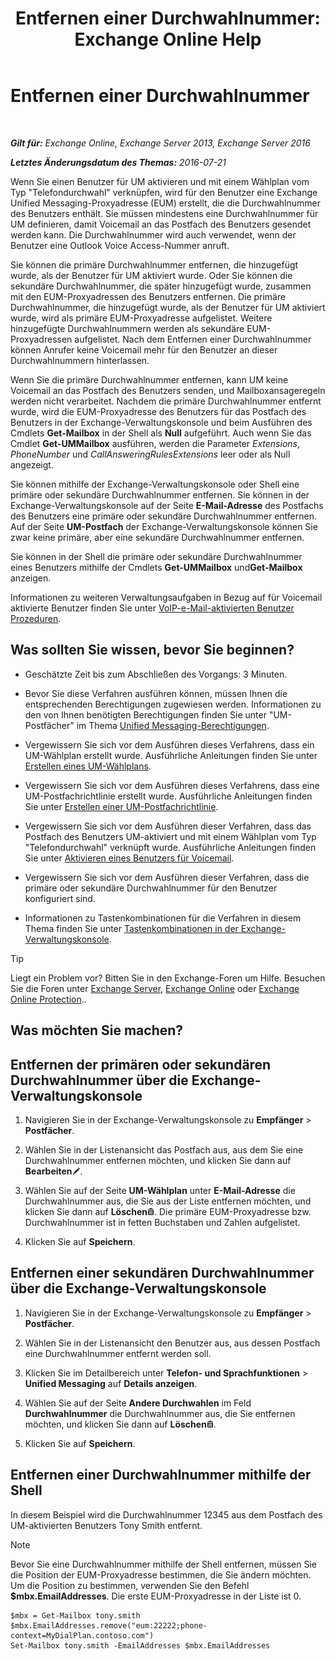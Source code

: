 ﻿---
title: 'Entfernen einer Durchwahlnummer: Exchange Online Help'
TOCTitle: Entfernen einer Durchwahlnummer
ms:assetid: c2b896cf-21f7-4453-a4e6-b23d236a6dd3
ms:mtpsurl: https://technet.microsoft.com/de-de/library/Dd351124(v=EXCHG.150)
ms:contentKeyID: 50554921
ms.date: 05/23/2018
mtps_version: v=EXCHG.150
ms.translationtype: MT
---

# Entfernen einer Durchwahlnummer

 

_**Gilt für:** Exchange Online, Exchange Server 2013, Exchange Server 2016_

_**Letztes Änderungsdatum des Themas:** 2016-07-21_

Wenn Sie einen Benutzer für UM aktivieren und mit einem Wählplan vom Typ "Telefondurchwahl" verknüpfen, wird für den Benutzer eine Exchange Unified Messaging-Proxyadresse (EUM) erstellt, die die Durchwahlnummer des Benutzers enthält. Sie müssen mindestens eine Durchwahlnummer für UM definieren, damit Voicemail an das Postfach des Benutzers gesendet werden kann. Die Durchwahlnummer wird auch verwendet, wenn der Benutzer eine Outlook Voice Access-Nummer anruft.

Sie können die primäre Durchwahlnummer entfernen, die hinzugefügt wurde, als der Benutzer für UM aktiviert wurde. Oder Sie können die sekundäre Durchwahlnummer, die später hinzugefügt wurde, zusammen mit den EUM-Proxyadressen des Benutzers entfernen. Die primäre Durchwahlnummer, die hinzugefügt wurde, als der Benutzer für UM aktiviert wurde, wird als primäre EUM-Proxyadresse aufgelistet. Weitere hinzugefügte Durchwahlnummern werden als sekundäre EUM-Proxyadressen aufgelistet. Nach dem Entfernen einer Durchwahlnummer können Anrufer keine Voicemail mehr für den Benutzer an dieser Durchwahlnummern hinterlassen.

Wenn Sie die primäre Durchwahlnummer entfernen, kann UM keine Voicemail an das Postfach des Benutzers senden, und Mailboxansageregeln werden nicht verarbeitet. Nachdem die primäre Durchwahlnummer entfernt wurde, wird die EUM-Proxyadresse des Benutzers für das Postfach des Benutzers in der Exchange-Verwaltungskonsole und beim Ausführen des Cmdlets **Get-Mailbox** in der Shell als **Null** aufgeführt. Auch wenn Sie das Cmdlet **Get-UMMailbox** ausführen, werden die Parameter *Extensions*, *PhoneNumber* und *CallAnsweringRulesExtensions* leer oder als Null angezeigt.

Sie können mithilfe der Exchange-Verwaltungskonsole oder Shell eine primäre oder sekundäre Durchwahlnummer entfernen. Sie können in der Exchange-Verwaltungskonsole auf der Seite **E-Mail-Adresse** des Postfachs des Benutzers eine primäre oder sekundäre Durchwahlnummer entfernen. Auf der Seite **UM-Postfach** der Exchange-Verwaltungskonsole können Sie zwar keine primäre, aber eine sekundäre Durchwahlnummer entfernen.

Sie können in der Shell die primäre oder sekundäre Durchwahlnummer eines Benutzers mithilfe der Cmdlets **Get-UMMailbox** und**Get-Mailbox** anzeigen.

Informationen zu weiteren Verwaltungsaufgaben in Bezug auf für Voicemail aktivierte Benutzer finden Sie unter [VoIP-e-Mail-aktivierten Benutzer Prozeduren](https://review.docs.microsoft.com/de-de/exchange/voice-mail-unified-messaging/set-up-voice-mail/voice-mail-enabled-user-procedures).

## Was sollten Sie wissen, bevor Sie beginnen?

  - Geschätzte Zeit bis zum Abschließen des Vorgangs: 3 Minuten.

  - Bevor Sie diese Verfahren ausführen können, müssen Ihnen die entsprechenden Berechtigungen zugewiesen werden. Informationen zu den von Ihnen benötigten Berechtigungen finden Sie unter "UM-Postfächer" im Thema [Unified Messaging-Berechtigungen](unified-messaging-permissions-exchange-2013-help.md).

  - Vergewissern Sie sich vor dem Ausführen dieses Verfahrens, dass ein UM-Wählplan erstellt wurde. Ausführliche Anleitungen finden Sie unter [Erstellen eines UM-Wählplans](https://review.docs.microsoft.com/de-de/exchange/voice-mail-unified-messaging/connect-voice-mail-system/create-um-dial-plan).

  - Vergewissern Sie sich vor dem Ausführen dieses Verfahrens, dass eine UM-Postfachrichtlinie erstellt wurde. Ausführliche Anleitungen finden Sie unter [Erstellen einer UM-Postfachrichtlinie](https://review.docs.microsoft.com/de-de/exchange/voice-mail-unified-messaging/set-up-voice-mail/create-um-mailbox-policy).

  - Vergewissern Sie sich vor dem Ausführen dieser Verfahren, dass das Postfach des Benutzers UM-aktiviert und mit einem Wählplan vom Typ "Telefondurchwahl" verknüpft wurde. Ausführliche Anleitungen finden Sie unter [Aktivieren eines Benutzers für Voicemail](https://review.docs.microsoft.com/de-de/exchange/voice-mail-unified-messaging/set-up-voice-mail/enable-a-user-for-voice-mail).

  - Vergewissern Sie sich vor dem Ausführen dieser Verfahren, dass die primäre oder sekundäre Durchwahlnummer für den Benutzer konfiguriert sind.

  - Informationen zu Tastenkombinationen für die Verfahren in diesem Thema finden Sie unter [Tastenkombinationen in der Exchange-Verwaltungskonsole](keyboard-shortcuts-in-the-exchange-admin-center-exchange-online-protection-help.md).


> [!TIP]
> Liegt ein Problem vor? Bitten Sie in den Exchange-Foren um Hilfe. Besuchen Sie die Foren unter <A href="https://go.microsoft.com/fwlink/p/?linkid=60612">Exchange Server</A>, <A href="https://go.microsoft.com/fwlink/p/?linkid=267542">Exchange Online</A> oder <A href="https://go.microsoft.com/fwlink/p/?linkid=285351">Exchange Online Protection</A>..



## Was möchten Sie machen?

## Entfernen der primären oder sekundären Durchwahlnummer über die Exchange-Verwaltungskonsole

1.  Navigieren Sie in der Exchange-Verwaltungskonsole zu **Empfänger** \> **Postfächer**.

2.  Wählen Sie in der Listenansicht das Postfach aus, aus dem Sie eine Durchwahlnummer entfernen möchten, und klicken Sie dann auf **Bearbeiten**![Bearbeitungssymbol](images/Bb124582.6f53ccb2-1f13-4c02-bea0-30690e6ea71d(EXCHG.150).gif "Bearbeitungssymbol").

3.  Wählen Sie auf der Seite **UM-Wählplan** unter **E-Mail-Adresse** die Durchwahlnummer aus, die Sie aus der Liste entfernen möchten, und klicken Sie dann auf **Löschen**![Löschen (Symbol)](images/JJ657511.14f639f6-61e8-4418-bbfb-0db14de9d2f5(EXCHG.150).gif "Löschen (Symbol)"). Die primäre EUM-Proxyadresse bzw. Durchwahlnummer ist in fetten Buchstaben und Zahlen aufgelistet.

4.  Klicken Sie auf **Speichern**.

## Entfernen einer sekundären Durchwahlnummer über die Exchange-Verwaltungskonsole

1.  Navigieren Sie in der Exchange-Verwaltungskonsole zu **Empfänger** \> **Postfächer**.

2.  Wählen Sie in der Listenansicht den Benutzer aus, aus dessen Postfach eine Durchwahlnummer entfernt werden soll.

3.  Klicken Sie im Detailbereich unter **Telefon- und Sprachfunktionen** \> **Unified Messaging** auf **Details anzeigen**.

4.  Wählen Sie auf der Seite **Andere Durchwahlen** im Feld **Durchwahlnummer** die Durchwahlnummer aus, die Sie entfernen möchten, und klicken Sie dann auf **Löschen**![Löschen (Symbol)](images/JJ657511.14f639f6-61e8-4418-bbfb-0db14de9d2f5(EXCHG.150).gif "Löschen (Symbol)").

5.  Klicken Sie auf **Speichern**.

## Entfernen einer Durchwahlnummer mithilfe der Shell

In diesem Beispiel wird die Durchwahlnummer 12345 aus dem Postfach des UM-aktivierten Benutzers Tony Smith entfernt.


> [!NOTE]
> Bevor Sie eine Durchwahlnummer mithilfe der Shell entfernen, müssen Sie die Position der EUM-Proxyadresse bestimmen, die Sie ändern möchten. Um die Position zu bestimmen, verwenden Sie den Befehl <STRONG>$mbx.EmailAddresses</STRONG>. Die erste EUM-Proxyadresse in der Liste ist 0.



    $mbx = Get-Mailbox tony.smith
    $mbx.EmailAddresses.remove("eum:22222;phone-context=MyDialPlan.contoso.com") 
    Set-Mailbox tony.smith -EmailAddresses $mbx.EmailAddresses

